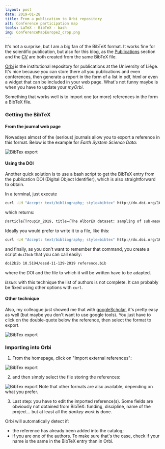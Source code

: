 ```yaml
---
layout: post
date: 2019-01-28
title: From a publication to Orbi repository
alt: Conference participation map
tools: LaTeX - BibTeX - bash
img: ConferenceMapEurope2_crop.png
---
```


It's not a surprise, but I am a big fan of the BibTeX format. It works fine for the scientific publication, but also for this blog, as the <a href="{{ site.url }}/publications">Publications</a> section and the [CV](CV/Ctroupin_CVacademic.pdf) are both created from the same BibTeX file.

[Orbi](https://orbi.uliege.be/) is the institutional repository for publications at the University of Liège. It's nice because you can store there all you publications and even conferences, then generate a report in the form of a list in pdf, html or even a widget that can be included in your web page. What's not funny maybe is when you have to update your *myOrbi*.

Something that works well is to import one (or more) references in the form a BibTeX file.

### Getting the BibTeX

#### From the journal web page

Nowadays almost of the (serious) journals allow you to export a reference in this format. Below is the example for *Earth System Science Data*:

<img src="{{ site.url }}/figures/blog/myorbi00.png" class="img-responsive" alt="BibTex export">

#### Using the DOI

Another quick solution is to use a bash script to get the BibTeX entry from the publication DOI (Digital Object Identifier), which is also straightforward to obtain.

In a terminal, just execute
```bash
curl -LH "Accept: text/bibliography; style=bibtex" http://dx.doi.org/10.5194/essd-11-129-2019
```
which returns:
```bash
@article{Troupin_2019, title={The AlborEX dataset: sampling of sub-mesoscale features in the Alboran Sea}, volume={11}, ISSN={1866-3516}, url={http://dx.doi.org/10.5194/essd-11-129-2019}, DOI={10.5194/essd-11-129-2019}, number={1}, journal={Earth System Science Data}, publisher={Copernicus GmbH}, author={Troupin, Charles and Pascual, Ananda and Ruiz, Simon and Olita, Antonio and Casas, Benjamin and Margirier, Félix and Poulain, Pierre-Marie and Notarstefano, Giulio and Torner, Marc and Fernández, Juan Gabriel and et al.}, year={2019}, month={Jan}, pages={129–145}}
```
Ideally you would prefer to write it to a file, like this:
```bash
curl -LH "Accept: text/bibliography; style=bibtex" http://dx.doi.org/10.5194/essd-11-129-2019 >> reference.bib
```
and finally, as you don't want to remember that command, you create a script `doi2bib` that you can call easily:
```bash
doi2bib 10.5194/essd-11-129-2019 reference.bib
```
where the DOI and the file to which it will be written have to be adapted.

*Issue:* with this technique the list of authors is not complete. It can probably be fixed using other options with `curl`.

#### Other technique

Also, my colleague just showed me that with [googleScholar](https://scholar.google.be/), it's pretty easy as well (but maybe you don't want to use google tools). You just have to click on the double-quote below the reference, then select the format to export.

<img src="{{ site.url }}/figures/blog/myorbi04.png" class="img-responsive" alt="BibTex export">


### Importing into Orbi

1. From the homepage, click on "Import external references":
<img src="{{ site.url }}/figures/blog/myorbi01.png" class="img-responsive" alt="BibTex export">

2. and then simply select the file storing the references:
<img src="{{ site.url }}/figures/blog/myorbi02.png" class="img-responsive" alt="BibTex export">
Note that other formats are also available, depending on what you prefer.

3. Last step: you have to edit the imported reference(s). Some fields are obviously not obtained from BibTeX: funding, discipline, name of the project... but at least all the *donkey work* is done.

Orbi will automatically detect if:
* the reference has already been added into the catalog;
* if you are one of the authors. To make sure that's the case, check if your name is the same in the BibTeX entry than in Orbi.
